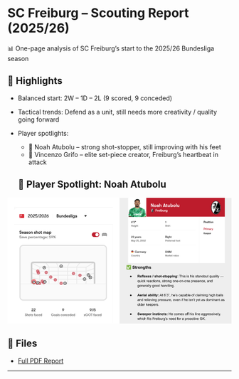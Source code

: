 # SC Freiburg – Scouting Report (2025/26)

📊 One-page analysis of SC Freiburg’s start to the 2025/26 Bundesliga season

## 🔎 Highlights
- Balanced start: 2W – 1D – 2L (9 scored, 9 conceded)
- Tactical trends: Defend as a unit, still needs more creativity / quality going forward
- Player spotlights: 
  - 🧤 Noah Atubolu – strong shot-stopper, still improving with his feet
  - 🎯 Vincenzo Grifo – elite set-piece creator, Freiburg’s heartbeat in attack

  ## 🧤 Player Spotlight: Noah Atubolu

![Noah Atubolu Report](images/atubolu.png)


## 📂 Files
- [Full PDF Report](./SC%20Freiburg%20-%20Scouting%20Report.pdf)


---
